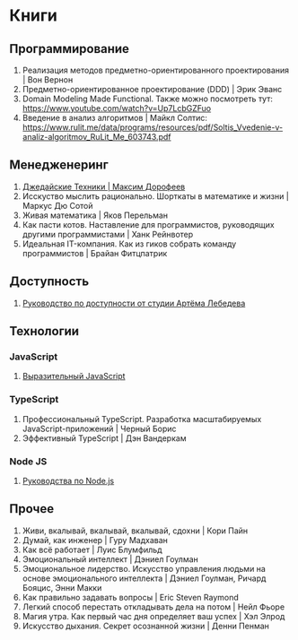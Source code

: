 # Книги

## Программирование

1. Реализация методов предметно-ориентированного проектирования | Вон Вернон
2. Предметно-ориентированное проектирование (DDD) | Эрик Эванс
3. Domain Modeling Made Functional. Также можно посмотреть тут: <https://www.youtube.com/watch?v=Up7LcbGZFuo>
4. Введение в анализ алгоритмов | Майкл Солтис: <https://www.rulit.me/data/programs/resources/pdf/Soltis_Vvedenie-v-analiz-algoritmov_RuLit_Me_603743.pdf>

## Менедженеринг

1. [Джедайские Техники | Максим Дорофеев](https://forum.gipsyteam.ru/index.php?act=attach&type=post&id=559130)
2. Исскуство мыслить рационально. Шорткаты в математике и жизни | Маркус Дю Сотой
3. Живая математика | Яков Перельман
4. Как пасти котов. Наставление для программистов, руководящих другими программистами | Ханк Рейнвотер
5. Идеальная IT-компания. Как из гиков собрать команду программистов | Брайан Фитцпатрик

## Доступность

1. [Руководство по доступности от студии Артёма Лебедева](https://guide.so-edinenie.org/rules)

## Технологии

### JavaScript

1. [Выразительный JavaScript](https://eloquentjavascript.net/)

### TypeScript

1. Профессиональный TypeScript. Разработка масштабируемых JavaScript-приложений | Черный Борис
2. Эффективный TypeScript | Дэн Вандеркам

### Node JS

1. [Руководства по Node.js](https://habr.com/ru/company/ruvds/blog/428576/)

## Прочее

1. Живи, вкалывай, вкалывай, вкалывай, сдохни | Кори Пайн
2. Думай, как инженер | Гуру Мадхаван
3. Как всё работает | Луис Блумфильд
4. Эмоциональный интеллект | Дэниел Гоулман
5. Эмоциональное лидерство. Искусство управления людьми на основе эмоционального интеллекта | Дэниел Гоулман, Ричард Бояцис, Энни Макки
6. Как правильно задавать вопросы | Eric Steven Raymond
7. Легкий способ перестать откладывать дела на потом | Нейл Фьоре
8. Магия утра. Как первый час дня определяет ваш успех | Хэл Элрод
9. Искусство дыхания. Секрет осознанной жизни | Денни Пенман
